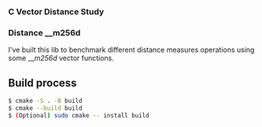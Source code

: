 ### C Vector Distance Study
### Distance __m256d

I've built this lib to benchmark different distance measures operations using some ___m256d_ vector functions.

## Build process

``` bash
$ cmake -S . -B build
$ cmake --build build
$ (Optional) sudo cmake -- install build
```
